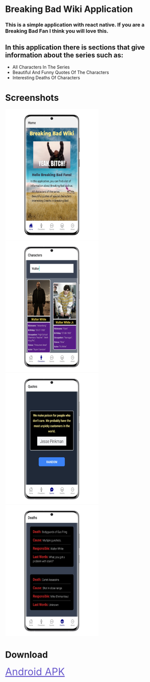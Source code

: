 <h1 style="font-weight:bold">Breaking Bad Wiki Application</h1>

<h3>This is a simple application with react native.  
If you are a Breaking Bad Fan I think you will love this.
</h3>

<h2>In this application there is sections that give information about the series such as: </h2>

<ul>
<li>All Characters In The Series</li>
<li>Beautiful And Funny Quotes Of The Characters</li>
<li>Interesting Deaths Of Characters</li>
</ul>

<h1>Screenshots</h1>

<img src="./Screenshots/Home%20Screen.png" width="300px"/>

<img src="./Screenshots/Characters%20Screen.png" width="300px"/>

<img src="./Screenshots/Quotes%20Screen.png" width="300px"/>

<img src="./Screenshots/Deaths%20Screen.png" width="300px"/>

<h1>Download</h1>
<a style="color:slateblue;text-decoration:underline;font-size:2rem" href="https://drive.google.com/file/d/176Pg8E7twf0OLU2zFOlEvs7grXbaebcn/view?usp=sharing">Android APK</a>
